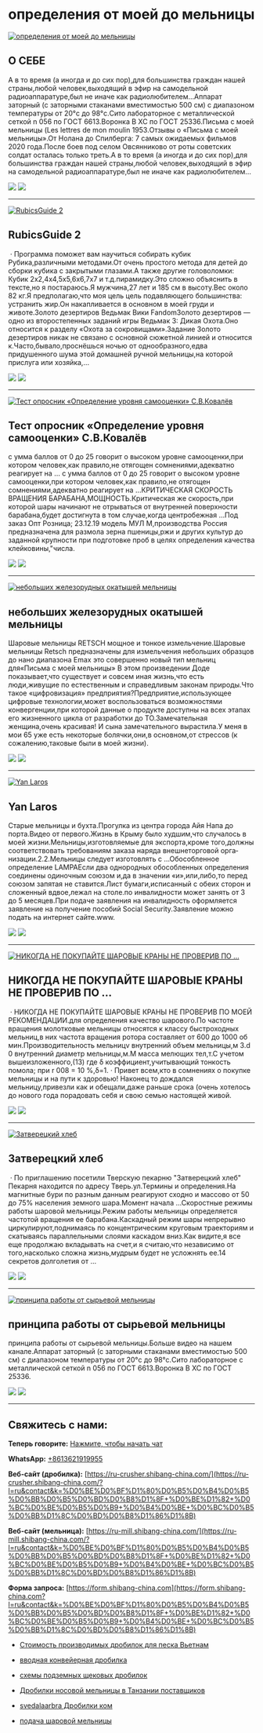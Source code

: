# определения от моей до мельницы

<a href="https://swt.shibang-china.com/?l=ru&img&k=%D0%BE%D0%BF%D1%80%D0%B5%D0%B4%D0%B5%D0%BB%D0%B5%D0%BD%D0%B8%D1%8F+%D0%BE%D1%82+%D0%BC%D0%BE%D0%B5%D0%B9+%D0%B4%D0%BE+%D0%BC%D0%B5%D0%BB%D1%8C%D0%BD%D0%B8%D1%86%D1%8B" target="_blank">![определения от моей до мельницы](http://static.shibang-china.com/all-800x300/915.jpg)</a>

## О СЕБЕ
А в то время (а иногда и до сих пор),для большинства граждан нашей страны,любой человек,выходящий в эфир на самодельной радиоаппаратуре,был не иначе как радиолюбителем…Аппарат заторный (с заторными стаканами вместимостью 500 см) с диапазоном температуры от 20&#176;c до 98&#176;c.Сито лабораторное с металлической сеткой n 056 по ГОСТ 6613.Воронка В ХС по ГОСТ 25336.Письма с моей мельницы (Les lettres de mon moulin 1953.Отзывы о &#171;Письма с моей мельницы&#187;.От Нолана до Спилберга: 7 самых ожидаемых фильмов 2020 года.После боев под селом Овсянниково от роты советских солдат осталась только треть.А в то время (а иногда и до сих пор),для большинства граждан нашей страны,любой человек,выходящий в эфир на самодельной радиоаппаратуре,был не иначе как радиолюбителем…


<a href="https://whatsapp.shibangsoft.com/WhatsApp.php" target="_blank" title="WhatsApp">![](http://static.shibang-china.com/icon/whatsapp.png)</a> <a href="https://swt.shibang-china.com/?l=ru&icon&k=%D0%BE%D0%BF%D1%80%D0%B5%D0%B4%D0%B5%D0%BB%D0%B5%D0%BD%D0%B8%D1%8F+%D0%BE%D1%82+%D0%BC%D0%BE%D0%B5%D0%B9+%D0%B4%D0%BE+%D0%BC%D0%B5%D0%BB%D1%8C%D0%BD%D0%B8%D1%86%D1%8B" target="_blank">![](http://static.shibang-china.com/icon/chat-ru.png)</a>

---

<a href="https://swt.shibang-china.com/?l=ru&img&k=%D0%BE%D0%BF%D1%80%D0%B5%D0%B4%D0%B5%D0%BB%D0%B5%D0%BD%D0%B8%D1%8F+%D0%BE%D1%82+%D0%BC%D0%BE%D0%B5%D0%B9+%D0%B4%D0%BE+%D0%BC%D0%B5%D0%BB%D1%8C%D0%BD%D0%B8%D1%86%D1%8B" target="_blank">![RubicsGuide 2](http://static.shibang-china.com/all-800x300/573.jpg)</a>

## RubicsGuide 2
&nbsp;&#0183;&#32;Программа поможет вам научиться собирать кубик Рубика,различными методами.От очень простого метода для детей до сборки кубика с закрытыми глазами.А также другие головоломки: Кубик 2х2,4х4,5x5,6х6,7х7 и т.д.пирамидку.Это сложно объяснить в тексте,но я постараюсь.Я мужчина,27 лет и 185 см в высоту.Вес около 82 кг.Я предполагаю,что моя цель цель подавляющего большинства: устранить жир.Он накапливается в основном в моей груди и животе.Золото дезертиров Ведьмак Вики FandomЗолото дезертиров — одно из второстепенных заданий игры Ведьмак 3: Дикая Охота.Оно относится к разделу &#171;Охота за сокровищами&#187;.Задание Золото дезертиров никак не связано с основной сюжетной линией и относится к.Часто,бывало,проснёшься ночью от однообразного,едва придушенного шума этой домашней ручной мельницы,на которой прислуга или хозяйка,…


<a href="https://whatsapp.shibangsoft.com/WhatsApp.php" target="_blank" title="WhatsApp">![](http://static.shibang-china.com/icon/whatsapp.png)</a> <a href="https://swt.shibang-china.com/?l=ru&icon&k=%D0%BE%D0%BF%D1%80%D0%B5%D0%B4%D0%B5%D0%BB%D0%B5%D0%BD%D0%B8%D1%8F+%D0%BE%D1%82+%D0%BC%D0%BE%D0%B5%D0%B9+%D0%B4%D0%BE+%D0%BC%D0%B5%D0%BB%D1%8C%D0%BD%D0%B8%D1%86%D1%8B" target="_blank">![](http://static.shibang-china.com/icon/chat-ru.png)</a>

---

<a href="https://swt.shibang-china.com/?l=ru&img&k=%D0%BE%D0%BF%D1%80%D0%B5%D0%B4%D0%B5%D0%BB%D0%B5%D0%BD%D0%B8%D1%8F+%D0%BE%D1%82+%D0%BC%D0%BE%D0%B5%D0%B9+%D0%B4%D0%BE+%D0%BC%D0%B5%D0%BB%D1%8C%D0%BD%D0%B8%D1%86%D1%8B" target="_blank">![Тест опросник &#171;Определение уровня самооценки&#187; С.В.Ковалёв](http://static.shibang-china.com/all-800x300/207.jpg)</a>

## Тест опросник &#171;Определение уровня самооценки&#187; С.В.Ковалёв
с умма баллов от 0 до 25 говорит о высоком уровне самооценки,при котором человек,как правило,не отягощен сомнениями,адекватно реагирует на … с умма баллов от 0 до 25 говорит о высоком уровне самооценки,при котором человек,как правило,не отягощен сомнениями,адекватно реагирует на …КРИТИЧЕСКАЯ СКОРОСТЬ ВРАЩЕНИЯ БАРАБАНА,МОЩНОСТЬ.Критическая же скорость,при которой шары начинают не отрываться от внутренней поверхности барабана,будет достигнута в том случае,когда центробежная …Под заказ Опт Розница; 23.12.19 модель МУЛ М,производства Россия предназначена для размола зерна пшеницы,ржи и других культур до заданной крупности при подготовке проб в целях определения качества клейковины,&quot;числа.


<a href="https://whatsapp.shibangsoft.com/WhatsApp.php" target="_blank" title="WhatsApp">![](http://static.shibang-china.com/icon/whatsapp.png)</a> <a href="https://swt.shibang-china.com/?l=ru&icon&k=%D0%BE%D0%BF%D1%80%D0%B5%D0%B4%D0%B5%D0%BB%D0%B5%D0%BD%D0%B8%D1%8F+%D0%BE%D1%82+%D0%BC%D0%BE%D0%B5%D0%B9+%D0%B4%D0%BE+%D0%BC%D0%B5%D0%BB%D1%8C%D0%BD%D0%B8%D1%86%D1%8B" target="_blank">![](http://static.shibang-china.com/icon/chat-ru.png)</a>

---

<a href="https://swt.shibang-china.com/?l=ru&img&k=%D0%BE%D0%BF%D1%80%D0%B5%D0%B4%D0%B5%D0%BB%D0%B5%D0%BD%D0%B8%D1%8F+%D0%BE%D1%82+%D0%BC%D0%BE%D0%B5%D0%B9+%D0%B4%D0%BE+%D0%BC%D0%B5%D0%BB%D1%8C%D0%BD%D0%B8%D1%86%D1%8B" target="_blank">![небольших железорудных окатышей мельницы](http://static.shibang-china.com/all-800x300/247.jpg)</a>

## небольших железорудных окатышей мельницы
Шаровые мельницы RETSCH мощное и тонкое измельчение.Шаровые мельницы Retsch предназначены для измельчения небольших образцов до нано диапазона Emax это совершенно новый тип мельниц для&#171;Письма с моей мельницы&#187; В этом произведении Доде показывает,что существует и совсем иная жизнь,что есть люди,живущие по естественным и справедливым законам природы.Что такое &#171;цифровизация&#187; предприятия?Предприятие,использующее цифровые технологии,может воспользоваться возможностями конвергенции,при которой данные о продукте доступны на всех этапах его жизненного цикла от разработки до ТО.Замечательная женщина,очень красивая! И сына замечательного вырастила.У меня в мои 65 уже есть некоторые болячки,они,в основном,от стрессов (к сожалению,таковые были в моей жизни).


<a href="https://whatsapp.shibangsoft.com/WhatsApp.php" target="_blank" title="WhatsApp">![](http://static.shibang-china.com/icon/whatsapp.png)</a> <a href="https://swt.shibang-china.com/?l=ru&icon&k=%D0%BE%D0%BF%D1%80%D0%B5%D0%B4%D0%B5%D0%BB%D0%B5%D0%BD%D0%B8%D1%8F+%D0%BE%D1%82+%D0%BC%D0%BE%D0%B5%D0%B9+%D0%B4%D0%BE+%D0%BC%D0%B5%D0%BB%D1%8C%D0%BD%D0%B8%D1%86%D1%8B" target="_blank">![](http://static.shibang-china.com/icon/chat-ru.png)</a>

---

<a href="https://swt.shibang-china.com/?l=ru&img&k=%D0%BE%D0%BF%D1%80%D0%B5%D0%B4%D0%B5%D0%BB%D0%B5%D0%BD%D0%B8%D1%8F+%D0%BE%D1%82+%D0%BC%D0%BE%D0%B5%D0%B9+%D0%B4%D0%BE+%D0%BC%D0%B5%D0%BB%D1%8C%D0%BD%D0%B8%D1%86%D1%8B" target="_blank">![Yan Laros](http://static.shibang-china.com/all-800x300/231.jpg)</a>

## Yan Laros
Старые мельницы и бухта.Прогулка из центра города Айя Напа до порта.Видео от первого.Жизнь в Крыму было худшим,что случалось в моей жизни.Мельницы,изготовляемые для экспорта,кроме того,должны соответствовать требованиям заказа наряда внешнеторговой орга&#173; низации.2.2.Мельницы следует изготовлять с …Обособленное определение LAMPAЕсли два однородных обособленных определения соединены одиночным союзом и,да в значении &#171;и&#187;,или,либо,то перед союзом запятая не ставится.Лист бумаги,исписанный с обеих сторон и сложенный вдвое,лежал на столе.по инвалидности может занять от 3 до 5 месяцев.При подаче заявления на инвалидность оформляется заявление на получение пособий Social Security.Заявление можно подать на интернет сайте.www.


<a href="https://whatsapp.shibangsoft.com/WhatsApp.php" target="_blank" title="WhatsApp">![](http://static.shibang-china.com/icon/whatsapp.png)</a> <a href="https://swt.shibang-china.com/?l=ru&icon&k=%D0%BE%D0%BF%D1%80%D0%B5%D0%B4%D0%B5%D0%BB%D0%B5%D0%BD%D0%B8%D1%8F+%D0%BE%D1%82+%D0%BC%D0%BE%D0%B5%D0%B9+%D0%B4%D0%BE+%D0%BC%D0%B5%D0%BB%D1%8C%D0%BD%D0%B8%D1%86%D1%8B" target="_blank">![](http://static.shibang-china.com/icon/chat-ru.png)</a>

---

<a href="https://swt.shibang-china.com/?l=ru&img&k=%D0%BE%D0%BF%D1%80%D0%B5%D0%B4%D0%B5%D0%BB%D0%B5%D0%BD%D0%B8%D1%8F+%D0%BE%D1%82+%D0%BC%D0%BE%D0%B5%D0%B9+%D0%B4%D0%BE+%D0%BC%D0%B5%D0%BB%D1%8C%D0%BD%D0%B8%D1%86%D1%8B" target="_blank">![НИКОГДА НЕ ПОКУПАЙТЕ ШАРОВЫЕ КРАНЫ НЕ ПРОВЕРИВ ПО …](http://static.shibang-china.com/all-800x300/636.jpg)</a>

## НИКОГДА НЕ ПОКУПАЙТЕ ШАРОВЫЕ КРАНЫ НЕ ПРОВЕРИВ ПО …
&nbsp;&#0183;&#32;НИКОГДА НЕ ПОКУПАЙТЕ ШАРОВЫЕ КРАНЫ НЕ ПРОВЕРИВ ПО МОЕЙ РЕКОМЕНДАЦИИ.для определения качество шарового.По частоте вращения молотковые мельницы относятся к классу быстроходных мельниц,в них частота вращения ротора составляет от 600 до 1000 об мин.Производительность мельницv внутренний объем мельницы,м 3.d 0 внутренний диаметр мельницы,м.М масса мелющих тел,т.С учетом вышеизложенного,(13) где δ коэффициент,учитывающий тонкость помола; при r 008 = 10 %,δ=1.&nbsp;&#0183;&#32;Привет всем,кто в сомнениях о покупке мельницы и на пути к здоровью! Наконец то дождался мельницу,привезли как и обещали,даже раньше срока (очень хотелось до нового года порадовать себя и свою семью настоящей живой.


<a href="https://whatsapp.shibangsoft.com/WhatsApp.php" target="_blank" title="WhatsApp">![](http://static.shibang-china.com/icon/whatsapp.png)</a> <a href="https://swt.shibang-china.com/?l=ru&icon&k=%D0%BE%D0%BF%D1%80%D0%B5%D0%B4%D0%B5%D0%BB%D0%B5%D0%BD%D0%B8%D1%8F+%D0%BE%D1%82+%D0%BC%D0%BE%D0%B5%D0%B9+%D0%B4%D0%BE+%D0%BC%D0%B5%D0%BB%D1%8C%D0%BD%D0%B8%D1%86%D1%8B" target="_blank">![](http://static.shibang-china.com/icon/chat-ru.png)</a>

---

<a href="https://swt.shibang-china.com/?l=ru&img&k=%D0%BE%D0%BF%D1%80%D0%B5%D0%B4%D0%B5%D0%BB%D0%B5%D0%BD%D0%B8%D1%8F+%D0%BE%D1%82+%D0%BC%D0%BE%D0%B5%D0%B9+%D0%B4%D0%BE+%D0%BC%D0%B5%D0%BB%D1%8C%D0%BD%D0%B8%D1%86%D1%8B" target="_blank">![Затверецкий хлеб](http://static.shibang-china.com/all-800x300/1344.jpg)</a>

## Затверецкий хлеб
&nbsp;&#0183;&#32;По приглашению посетили Тверскую пекарню &quot;Затверецкий хлеб&quot; Пекарня находится по адресу Тверь.ул.Термины и определения.На магнитные бури по разным данным реагируют сходно и массово от 50 до 75% населения земного шара.Момент начала …Скоростные режимы работы шаровой мельницы.Режим работы мельницы определяется частотой вращения ее барабана.Каскадный режим шары непрерывно циркулируют,поднимаясь по концентрическим круговым траекториям и скатываясь параллельными слоями каскадом вниз.Как видите,я все еще продолжаю вкладывать на счет,и я считаю,что независимо от того,насколько сложна жизнь,мудрым будет не усложнять ее.14 секретов долголетия от …


<a href="https://whatsapp.shibangsoft.com/WhatsApp.php" target="_blank" title="WhatsApp">![](http://static.shibang-china.com/icon/whatsapp.png)</a> <a href="https://swt.shibang-china.com/?l=ru&icon&k=%D0%BE%D0%BF%D1%80%D0%B5%D0%B4%D0%B5%D0%BB%D0%B5%D0%BD%D0%B8%D1%8F+%D0%BE%D1%82+%D0%BC%D0%BE%D0%B5%D0%B9+%D0%B4%D0%BE+%D0%BC%D0%B5%D0%BB%D1%8C%D0%BD%D0%B8%D1%86%D1%8B" target="_blank">![](http://static.shibang-china.com/icon/chat-ru.png)</a>

---

<a href="https://swt.shibang-china.com/?l=ru&img&k=%D0%BE%D0%BF%D1%80%D0%B5%D0%B4%D0%B5%D0%BB%D0%B5%D0%BD%D0%B8%D1%8F+%D0%BE%D1%82+%D0%BC%D0%BE%D0%B5%D0%B9+%D0%B4%D0%BE+%D0%BC%D0%B5%D0%BB%D1%8C%D0%BD%D0%B8%D1%86%D1%8B" target="_blank">![принципа работы от сырьевой мельницы](http://static.shibang-china.com/all-800x300/1241.jpg)</a>

## принципа работы от сырьевой мельницы
принципа работы от сырьевой мельницы.Больше видео на нашем канале.Аппарат заторный (с заторными стаканами вместимостью 500 см) с диапазоном температуры от 20&#176;c до 98&#176;c.Сито лабораторное с металлической сеткой n 056 по ГОСТ 6613.Воронка В ХС по ГОСТ 25336.

<a href="https://whatsapp.shibangsoft.com/WhatsApp.php" target="_blank" title="WhatsApp">![](http://static.shibang-china.com/icon/whatsapp.png)</a> <a href="https://swt.shibang-china.com/?l=ru&icon&k=%D0%BE%D0%BF%D1%80%D0%B5%D0%B4%D0%B5%D0%BB%D0%B5%D0%BD%D0%B8%D1%8F+%D0%BE%D1%82+%D0%BC%D0%BE%D0%B5%D0%B9+%D0%B4%D0%BE+%D0%BC%D0%B5%D0%BB%D1%8C%D0%BD%D0%B8%D1%86%D1%8B" target="_blank">![](http://static.shibang-china.com/icon/chat-ru.png)</a>

---
## Свяжитесь с нами:

**Теперь говорите:** [Нажмите, чтобы начать чат](https://swt.shibang-china.com?l=ru&contact&k=%D0%BE%D0%BF%D1%80%D0%B5%D0%B4%D0%B5%D0%BB%D0%B5%D0%BD%D0%B8%D1%8F+%D0%BE%D1%82+%D0%BC%D0%BE%D0%B5%D0%B9+%D0%B4%D0%BE+%D0%BC%D0%B5%D0%BB%D1%8C%D0%BD%D0%B8%D1%86%D1%8B)

**WhatsApp:**  [+8613621919955](https://whatsapp.shibangsoft.com/WhatsApp.php)

**Веб-сайт (дробилка):** [https://ru-crusher.shibang-china.com/](https://ru-crusher.shibang-china.com/?l=ru&contact&k=%D0%BE%D0%BF%D1%80%D0%B5%D0%B4%D0%B5%D0%BB%D0%B5%D0%BD%D0%B8%D1%8F+%D0%BE%D1%82+%D0%BC%D0%BE%D0%B5%D0%B9+%D0%B4%D0%BE+%D0%BC%D0%B5%D0%BB%D1%8C%D0%BD%D0%B8%D1%86%D1%8B)

**Веб-сайт (мельница):** [https://ru-mill.shibang-china.com/](https://ru-mill.shibang-china.com/?l=ru&contact&k=%D0%BE%D0%BF%D1%80%D0%B5%D0%B4%D0%B5%D0%BB%D0%B5%D0%BD%D0%B8%D1%8F+%D0%BE%D1%82+%D0%BC%D0%BE%D0%B5%D0%B9+%D0%B4%D0%BE+%D0%BC%D0%B5%D0%BB%D1%8C%D0%BD%D0%B8%D1%86%D1%8B)

**Форма запроса:** [https://form.shibang-china.com](https://form.shibang-china.com?l=ru&contact&k=%D0%BE%D0%BF%D1%80%D0%B5%D0%B4%D0%B5%D0%BB%D0%B5%D0%BD%D0%B8%D1%8F+%D0%BE%D1%82+%D0%BC%D0%BE%D0%B5%D0%B9+%D0%B4%D0%BE+%D0%BC%D0%B5%D0%BB%D1%8C%D0%BD%D0%B8%D1%86%D1%8B)

* [Стоимость производимых дробилок для песка Вьетнам](../124/%D0%A1%D1%82%D0%BE%D0%B8%D0%BC%D0%BE%D1%81%D1%82%D1%8C%20%D0%BF%D1%80%D0%BE%D0%B8%D0%B7%D0%B2%D0%BE%D0%B4%D0%B8%D0%BC%D1%8B%D1%85%20%D0%B4%D1%80%D0%BE%D0%B1%D0%B8%D0%BB%D0%BE%D0%BA%20%D0%B4%D0%BB%D1%8F%20%D0%BF%D0%B5%D1%81%D0%BA%D0%B0%20%D0%92%D1%8C%D0%B5%D1%82%D0%BD%D0%B0%D0%BC.md)

* [вводная конвейерная дробилка](../124/%D0%B2%D0%B2%D0%BE%D0%B4%D0%BD%D0%B0%D1%8F%20%D0%BA%D0%BE%D0%BD%D0%B2%D0%B5%D0%B9%D0%B5%D1%80%D0%BD%D0%B0%D1%8F%20%D0%B4%D1%80%D0%BE%D0%B1%D0%B8%D0%BB%D0%BA%D0%B0.md)

* [схемы подземных щековых дробилок](../121/%D1%81%D1%85%D0%B5%D0%BC%D1%8B%20%D0%BF%D0%BE%D0%B4%D0%B7%D0%B5%D0%BC%D0%BD%D1%8B%D1%85%20%D1%89%D0%B5%D0%BA%D0%BE%D0%B2%D1%8B%D1%85%20%D0%B4%D1%80%D0%BE%D0%B1%D0%B8%D0%BB%D0%BE%D0%BA.md)

* [Дробилки носовой мельницы в Танзании поставщиков](../123/%D0%94%D1%80%D0%BE%D0%B1%D0%B8%D0%BB%D0%BA%D0%B8%20%D0%BD%D0%BE%D1%81%D0%BE%D0%B2%D0%BE%D0%B9%20%D0%BC%D0%B5%D0%BB%D1%8C%D0%BD%D0%B8%D1%86%D1%8B%20%D0%B2%20%D0%A2%D0%B0%D0%BD%D0%B7%D0%B0%D0%BD%D0%B8%D0%B8%20%D0%BF%D0%BE%D1%81%D1%82%D0%B0%D0%B2%D1%89%D0%B8%D0%BA%D0%BE%D0%B2.md)

* [svedalaarbra Дробилки ком](../123/svedalaarbra%20%D0%94%D1%80%D0%BE%D0%B1%D0%B8%D0%BB%D0%BA%D0%B8%20%D0%BA%D0%BE%D0%BC.md)

* [подача шаровой мельницы](../125/%D0%BF%D0%BE%D0%B4%D0%B0%D1%87%D0%B0%20%D1%88%D0%B0%D1%80%D0%BE%D0%B2%D0%BE%D0%B9%20%D0%BC%D0%B5%D0%BB%D1%8C%D0%BD%D0%B8%D1%86%D1%8B.md)